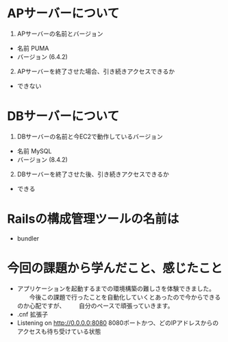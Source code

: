 # APサーバーについて
1. APサーバーの名前とバージョン
  - 名前 PUMA
  - バージョン (6.4.2)
2. APサーバーを終了させた場合、引き続きアクセスできるか
  - できない

# DBサーバーについて
1. DBサーバーの名前と今EC2で動作しているバージョン
  - 名前 MySQL
  - バージョン (8.4.2)
2. DBサーバーを終了させた後、引き続きアクセスできるか
  - できる

# Railsの構成管理ツールの名前は
  - bundler

# 今回の課題から学んだこと、感じたこと
  - アプリケーションを起動するまでの環境構築の難しさを体験できました。
　　今後この課題で行ったことを自動化していくとあったので今からできるのか心配ですが、
　　自分のペースで頑張っていきます。
  - .cnf  拡張子
  - Listening on http://0.0.0.0:8080    8080ポートかつ、どのIPアドレスからのアクセスも待ち受けている状態
